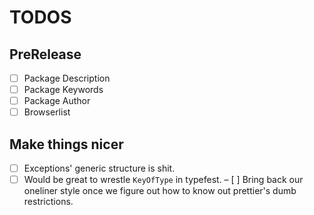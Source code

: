 # TODOS

## PreRelease
- [ ] Package Description
- [ ] Package Keywords
- [ ] Package Author
- [ ] Browserlist

## Make things nicer
- [ ] Exceptions' generic structure is shit.
- [ ] Would be great to wrestle `KeyOfType` in typefest.
– [ ] Bring back our oneliner style once we figure out how to know out prettier's dumb restrictions.
